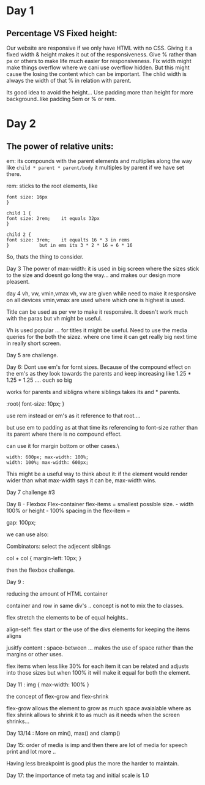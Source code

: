 # Day 1
## Percentage VS Fixed height:
Our website are responsive if we only have HTML with no CSS. 
Giving it a fixed width & height makes it out of the responsiveness.
Give % rather than px or others to make life much easier for responsiveness.
Fix width might make things overflow where we cani use overflow hidden.
But this might cause the losing the content which can be important.
The chlid width is always the width of that % in relation with parent.
 
Its good idea to avoid the height... 
Use padding more than height for more background..like padding 5em or % or rem.

# Day 2
## The power of relative units:

em: its compounds with the parent elements and multiplies along the way
like ```child * parent * parent/body``` 
it multiples by parent if we have set there.

rem: sticks to the root elements, like 
```body {
font size: 16px
}

child 1 {
font size: 2rem;	it equals 32px
}

child 2 {
font size: 3rem;	it equalts 16 * 3 in rems
}			but in ems its 3 * 2 * 16 = 6 * 16 
```
So, thats the thing to consider.

Day 3
The power of max-width: 
it is used in big screen where the sizes stick to the size and 
doesnt go long the way... 
and makes our design more pleasent.

day 4 vh, vw, vmin,vmax
vh, vw are given while need to make it responsive on all devices 
vmin,vmax are used where which one is highest is used.

Title can be used as per vw to make it responsive.
It doesn't work much with the paras but vh might be useful.

Vh is used popular ... for titles it might be useful.
Need to use the media queries for the both the sizez.
where one time it can get really big next time in really short screen.

Day 5 are challenge.


Day 6: 
Dont use em's for fornt sizes.
Because of the compound effect on the em's as they look towards the parents and keep increasing like 1.25 * 1.25 * 1.25 .... ouch so big

works for parents and sibligns where siblings takes its and * parents.


:root{
font-size: 10px;
}

use rem instead or em's as it reference to that root....

but use em to padding as at that time its referencing to font-size rather than its parent where there is no compound effect.

can use it for margin bottom or other cases.\

    width: 600px; max-width: 100%;
    width: 100%; max-width: 600px;

This might be a useful way to think about it: if the element would render wider than what max-width says it can be, max-width wins.

Day 7 challenge #3

Day 8 - Flexbox
Flex-container 
flex-items = smallest possible size. - width 100% or height - 100%
spacing in the flex-item = 

gap: 100px;


we can use also: 

Combinators: select the adjecent siblings

col + col {
	margin-left: 10px;
}

then the flexbox challenge.


Day 9 : 

reducing the amount of HTML container 

container and row in same div's .. concept is not to mix the to classes.


flex stretch the elements to be of equal heights..

align-self: flex start or the use of the divs elements for keeping the items aligns 


jusitfy content : space-between ... makes the use of space rather than the margins or other uses.

flex items when less like 30% for each item it can be related and adjusts into those sizes but when 100% it will make it equal for both the element.


Day 11 : 
img {
max-width: 100%
}

the concept of flex-grow and flex-shrink 

flex-grow allows the element to grow as much space avaialable where as flex shrink allows to shrink it to as much as it needs when the screen shrinks...

Day 13/14 :
More on min(), max() and clamp()


Day 15: 
order of media is imp and then there are lot of media for speech print and lot more ..

Having less breakpoint is good plus the more the harder to maintain.

Day 17: 
the importance of meta tag and initial scale is 1.0 




